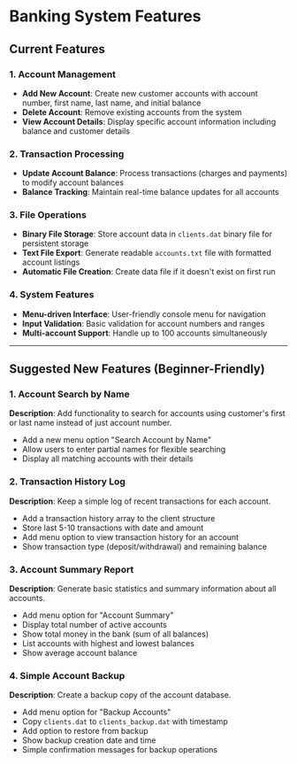 # Banking System Features

## Current Features

### 1. **Account Management**
- **Add New Account**: Create new customer accounts with account number, first name, last name, and initial balance
- **Delete Account**: Remove existing accounts from the system
- **View Account Details**: Display specific account information including balance and customer details

### 2. **Transaction Processing**
- **Update Account Balance**: Process transactions (charges and payments) to modify account balances
- **Balance Tracking**: Maintain real-time balance updates for all accounts

### 3. **File Operations**
- **Binary File Storage**: Store account data in `clients.dat` binary file for persistent storage
- **Text File Export**: Generate readable `accounts.txt` file with formatted account listings
- **Automatic File Creation**: Create data file if it doesn't exist on first run

### 4. **System Features**
- **Menu-driven Interface**: User-friendly console menu for navigation
- **Input Validation**: Basic validation for account numbers and ranges
- **Multi-account Support**: Handle up to 100 accounts simultaneously

---

## Suggested New Features (Beginner-Friendly)

### 1. **Account Search by Name**
**Description**: Add functionality to search for accounts using customer's first or last name instead of just account number.
- Add a new menu option "Search Account by Name"
- Allow users to enter partial names for flexible searching
- Display all matching accounts with their details

### 2. **Transaction History Log**
 
**Description**: Keep a simple log of recent transactions for each account.
- Add a transaction history array to the client structure
- Store last 5-10 transactions with date and amount
- Add menu option to view transaction history for an account
- Show transaction type (deposit/withdrawal) and remaining balance

### 3. **Account Summary Report**

**Description**: Generate basic statistics and summary information about all accounts.
- Add menu option for "Account Summary"
- Display total number of active accounts
- Show total money in the bank (sum of all balances)
- List accounts with highest and lowest balances
- Show average account balance

### 4. **Simple Account Backup**

**Description**: Create a backup copy of the account database.
- Add menu option for "Backup Accounts"
- Copy `clients.dat` to `clients_backup.dat` with timestamp
- Add option to restore from backup
- Show backup creation date and time
- Simple confirmation messages for backup operations

